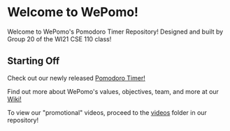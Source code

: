 # Welcome to WePomo!
Welcome to WePomo's Pomodoro Timer Repository! Designed and built by Group 20 of the WI21 CSE 110 class!

## Starting Off

Check out our newly released [Pomodoro Timer!](https://xlmentx.github.io/wePomo/)

Find out more about WePomo's values, objectives, team, and more at our [Wiki!](https://xlmentx.github.io/wePomo/wiki/Welcome-to-WePomo!)

To view our "promotional" videos, proceed to the [videos](https://xlmentx.github.io/wePomo/tree/main/admin/videos) folder in our repository!
